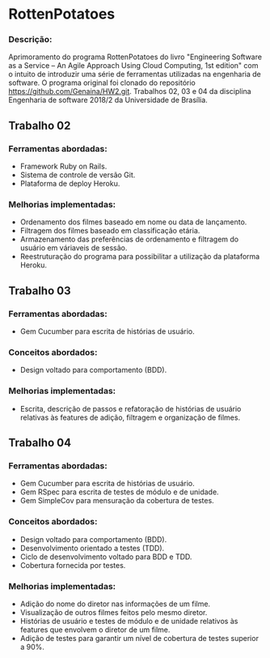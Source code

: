# RottenPotatoes

### Descrição:

Aprimoramento do programa RottenPotatoes do livro "Engineering Software as a
Service – An Agile Approach Using Cloud Computing, 1st edition" com o intuito
de introduzir uma série de ferramentas utilizadas na engenharia de software.
O programa original foi clonado do repositório https://github.com/Genaina/HW2.git.
Trabalhos 02, 03 e 04 da disciplina Engenharia de software 2018/2 da Universidade
de Brasília.

## Trabalho 02

### Ferramentas abordadas:

* Framework Ruby on Rails.
* Sistema de controle de versão Git.
* Plataforma de deploy Heroku.

### Melhorias implementadas:

* Ordenamento dos filmes baseado em nome ou data de lançamento.
* Filtragem dos filmes baseado em classificação etária.
* Armazenamento das preferências de ordenamento e filtragem do usuário em
váriaveis de sessão.
* Reestruturação do programa para possibilitar a utilização da plataforma
Heroku.

## Trabalho 03

### Ferramentas abordadas:

* Gem Cucumber para escrita de histórias de usuário.

### Conceitos abordados:

* Design voltado para comportamento (BDD).

### Melhorias implementadas:

* Escrita, descrição de passos e refatoração de histórias de usuário
relativas às features de adição, filtragem e organização de filmes.

## Trabalho 04

### Ferramentas abordadas:

* Gem Cucumber para escrita de histórias de usuário.
* Gem RSpec para escrita de testes de módulo e de unidade.
* Gem SimpleCov para mensuração da cobertura de testes.

### Conceitos abordados:

* Design voltado para comportamento (BDD).
* Desenvolvimento orientado a testes (TDD).
* Ciclo de desenvolvimento voltado para BDD e TDD.
* Cobertura fornecida por testes.

### Melhorias implementadas:

* Adição do nome do diretor nas informações de um filme.
* Visualização de outros filmes feitos pelo mesmo diretor.
* Histórias de usuário e testes de módulo e de unidade relativos às features que
envolvem o diretor de um filme.
* Adição de testes para garantir um nível de cobertura de testes superior a 90%.
